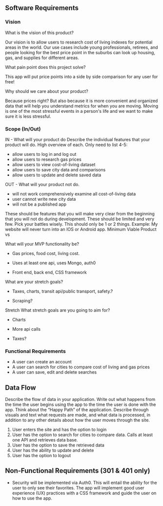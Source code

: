 ## Software Requirements

### Vision

What is the vision of this product?

<p>Our vision is to allow users to research cost of living indexes for potential areas in the world. Our use cases include young professionals, retirees, and people looking for the best price point in the suburbs can look up housing, gas, and supplies for different areas.</p>

What pain point does this project solve?

<p>This app will put price points into a side by side comparison for any user for free! </p>

Why should we care about your product?

<p> Because prices right? But also because it is more convenient and organized data that will help you understand metrics for when you are moving. Moving is one of the most stressful events in a person's life and we want to make sure it is less stressful. </p>

### Scope (In/Out)

IN - What will your product do
Describe the individual features that your product will do.
High overview of each. Only need to list 4-5:

- allow users to log in and log out
- allow users to research gas prices
- allow users to view cost-of-living dataset
- allow users to save city data and comparisons
- allow users to update and delete saved data

OUT - What will your product not do.

- will not work comprehensively examine all cost-of-living data
- user cannot write new city data
- will not be a published app

These should be features that you will make very clear from the beginning that you will not do during development. These should be limited and very few. Pick your battles wisely. This should only be 1 or 2 things. Example: My website will never turn into an IOS or Android app.
Minimum Viable Product vs

What will your MVP functionality be?

- Gas prices, food cost, living cost.

- Uses at least one api, uses Mongo, auth0

- Front end, back end, CSS framework

What are your stretch goals?

- Taxes, charts, transit api/public transport, safety.?

- Scraping?

Stretch
What stretch goals are you going to aim for?

- Charts

- More api calls

- Taxes?

### Functional Requirements

- A user can create an account
- A user can search for cities to compare cost of living and gas prices
- A user can save, edit and delete searches

## Data Flow

Describe the flow of data in your application. Write out what happens from the time the user begins using the app to the time the user is done with the app. Think about the “Happy Path” of the application. Describe through visuals and text what requests are made, and what data is processed, in addition to any other details about how the user moves through the site.

1. User enters the site and has the option to login
2. User has the option to search for cities to compare data. Calls at least one API and retrieves data base.
3. User has the option to save the retrieved data
4. User has the ability to update and delete
5. User has the option to logout

## Non-Functional Requirements (301 & 401 only)


- Security will be implemented via Auth0.  This will entail the ability for the user to only see their favorites.  The app will implement good user experience (UX) practices with a CSS framework and guide the user on how to use the app.